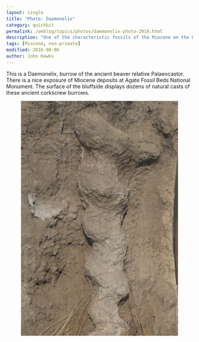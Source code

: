 ```yaml
---
layout: single
title: "Photo: Daemonelix"
category: quickbit
permalink: /weblog/topics/photos/daemonelix-photo-2016.html
description: "One of the characteristic fossils of the Miocene on the Great Plains."
tags: [Miocene, non-primate]
modified: 2016-08-06
author: John Hawks
---
```


This is a Daemonelix, burrow of the ancient beaver relative Palaeocastor. There is a nice exposure of Miocene deposits at Agate Fossil Beds National Monument. The surface of the bluffside displays dozens of natural casts of these ancient corkscrew burrows.

<figure>
<img src="/images/daemonelix-agate-fossil-beds.jpg" alt="Daemonelix burrow at Agate Fossil Beds National Monument" />
</figure>



